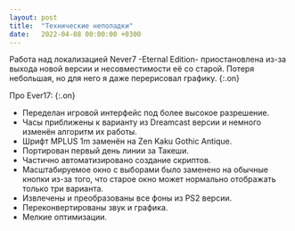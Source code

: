```yaml
---
layout: post
title:  "Технические неполадки"
date:   2022-04-08 00:00:00 +0300
---
```

Работа над локализацией Never7 -Eternal Edition- приостановлена из-за выхода новой версии и несовместимости её со старой. Потеря небольшая, но для него я даже перерисовал графику.
{:.on}

<!--more-->

Про Ever17:
{:.on}
- Переделан игровой интерфейс под более высокое разрешение.
- Часы приближены к варианту из Dreamcast версии и немного изменён алгоритм их работы.
- Шрифт MPLUS 1m заменён на Zen Kaku Gothic Antique.
- Портирован первый день линии за Такеши.
- Частично автоматизировано создание скриптов.
- Масштабируемое окно с выборами было заменено на обычные кнопки из-за того, что старое окно может нормально отображать только три варианта.
- Извлечены и преобразованы все фоны из PS2 версии.
- Переконвертированы звук и графика.
- Мелкие оптимизации.
